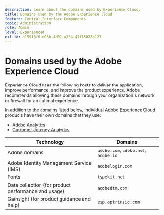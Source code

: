 ```yaml
---
description: Learn about the domains used by Experience Cloud.
title: Domains used by the Adobe Experience Cloud
feature: Central Interface Components
topic: Administration
role: Admin
level: Experienced
exl-id: a15918f0-c03b-4d32-a254-47f46023b127
---
```

# Domains used by the Adobe Experience Cloud

Experience Cloud uses the following hosts to deliver the application, improve performance, and improve the product experience. Adobe recommends allowing these domains through your organization's network or firewall for an optimal experience.

In addition to the domains listed below, individual Adobe Experience Cloud products have their own domains that they use:

* [Adobe Analytics](https://experienceleague.adobe.com/en/docs/analytics/technotes/domains)
* [Customer Journey Analytics](https://experienceleague.adobe.com/en/docs/analytics-platform/using/technotes/domains)

| Technology | Domains |
| --- | --- |
| Adobe domains | `adobe.com`, `adobe.net`, `adobe.io` |
| Adobe Identity Management Service (IMS) | `adobelogin.com` |
| Fonts | `typekit.net` |
| Data collection (for product performance and usage) | `adobedtm.com` |
| Gainsight (for product guidance and help) | `esp.aptrinsic.com` |
